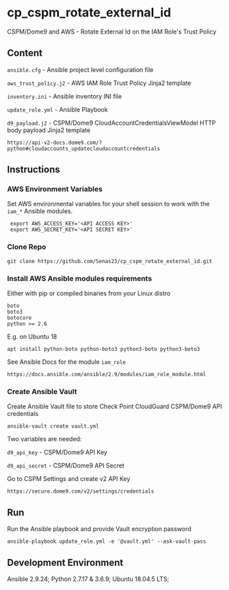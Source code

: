 # cp_cspm_rotate_external_id
CSPM/Dome9 and AWS - Rotate External Id on the IAM Role's Trust Policy

## Content
`ansible.cfg` - Ansible project level configuration file

`aws_trust_policy.j2` - AWS IAM Role Trust Policy Jinja2 template

`inventory.ini` - Ansible inventory INI file

`update_role.yml` - Ansible Playbook

`d9_payload.j2` - CSPM/Dome9 CloudAccountCredentialsViewModel HTTP body payload Jinja2 template
```
https://api-v2-docs.dome9.com/?python#cloudaccounts_updatecloudaccountcredentials
```

## Instructions
### AWS Environment Variables
Set AWS environmental variables for your shell session to work with the `iam_*` Ansible modules.
```
 export AWS_ACCESS_KEY='<API ACCESS KEY>'
 export AWS_SECRET_KEY='<API SECRET KEY>'
```

### Clone Repo
```
git clone https://github.com/Senas23/cp_cspm_rotate_external_id.git
```

### Install AWS Ansible modules requirements
Either with pip or compiled binaries from your Linux distro
```
boto
boto3
botocore
python >= 2.6
```
E.g. on Ubuntu 18
```
apt install python-boto python-boto3 python3-boto python3-boto3
```
See Ansible Docs for the module `iam_role`
```
https://docs.ansible.com/ansible/2.9/modules/iam_role_module.html
```

### Create Ansible Vault
 Create Ansible Vault file to store Check Point CloudGuard CSPM/Dome9 API credentials
```
ansible-vault create vault.yml
```
Two variables are needed:

`d9_api_key` - CSPM/Dome9 API Key

`d9_api_secret` - CSPM/Dome9 API Secret

Go to CSPM Settings and create v2 API Key
```
https://secure.dome9.com/v2/settings/credentials
```

## Run
Run the Ansible playbook and provide Vault encryption password
```
ansible-playbook update_role.yml -e '@vault.yml' --ask-vault-pass
```

## Development Environment
Ansible 2.9.24; Python 2.7.17 & 3.6.9; Ubuntu 18.04.5 LTS;
